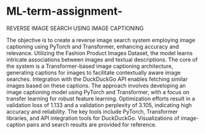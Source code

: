 # ML-term-assignment-
REVERSE IMAGE SEARCH USING IMAGE CAPTIONING

The objective is to create a reverse image search system employing image captioning using PyTorch and Transformer, enhancing accuracy and relevance. Utilizing the Fashion Product Images Dataset, the model learns intricate associations between images and textual descriptions. The core of the system is a Transformer-based image captioning architecture, generating captions for images to facilitate contextually aware image searches. Integration with the DuckDuckGo API enables fetching similar images based on these captions. The approach involves developing an image captioning model using PyTorch and Transformer, with a focus on transfer learning for robust feature learning. Optimization efforts result in a validation loss of 1.133 and a validation perplexity of 3.105, indicating high accuracy and reliability. The key tools include PyTorch, Transformer libraries, and API integration tools for DuckDuckGo. Visualizations of image-caption pairs and search results are provided for reference.
